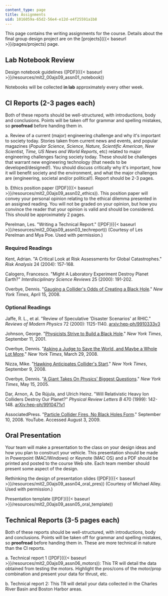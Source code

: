 ```yaml
---
content_type: page
title: Assignments
uid: 1016059a-65d2-56e4-e12d-e4f25591a1b8
---
```


This page contains the writing assignments for the course. Details about the final group design project are on the [projects]({{< baseurl >}}/pages/projects) page.

Lab Notebook Review
-------------------

Design notebook guidelines ([PDF]({{< baseurl >}}/resources/mit2_00ajs09_assn01_notebook))

Notebooks will be collected **in lab** approximately every other week.

CI Reports (2-3 pages each)
---------------------------

Both of these reports should be well-structured, with introductions, body and conclusions. Points will be taken off for grammar and spelling mistakes, so **proofread** before handing them in.

a. Review of a current (major) engineering challenge and why it's important to society today. Stories taken from current news and events, and popular magazines (_Popular Science, Science, Nature, Scientific American, New Scientist, Time, US News and World Reports_, etc) related to major engineering challenges facing society today. These should be challenges that warrant new engineering technology (that needs to be developed/designed!). You should discuss critically why it's important, how it will benefit society and the environment, and what the major challenges are (engineering, societal and/or political!). Report should be 2-3 pages.

b. Ethics position paper ([PDF]({{< baseurl >}}/resources/mit2_00ajs09_assn02_ethics)). This position paper will convey your personal opinion relating to the ethical dilemma presented in an assigned reading. You will not be graded on your opinion, but how you convince the reader that your opinion is valid and should be considered. This should be approximately 2 pages.

Perelman, Les. "Writing a Technical Report." ([PDF]({{< baseurl >}}/resources/mit2_00ajs09_assn03_techreport)) (Courtesy of Les Perelman and Mya Poe. Used with permission.)

### Required Readings

Kent, Adrian. "A Critical Look at Risk Assessments for Global Catastrophes." _Risk Analysis_ 24 (2004): 157-168.

Calogero, Francesco. "Might A Laboratory Experiment Destroy Planet Earth?" _Interdisciplinary Science Reviews_ 25 (2000): 191-202.

Overbye, Dennis. "[Gauging a Collider's Odds of Creating a Black Hole](http://www.nytimes.com/2008/04/15/science/15risk.html)." _New York Times_, April 15, 2008.

### Optional Readings

Jaffe, R. L., et al. "Review of Speculative 'Disaster Scenarios' at RHIC." _Reviews of Modern Physics_ 72 (2000): 1125-1140. [arxiv:hep-ph/9910333v3](http://arxiv.org/abs/hep-ph/9910333v3)

Johnson, George. "[Physicists Strive to Build a Black Hole](http://www.nytimes.com/2001/09/11/science/physicists-strive-to-build-a-black-hole.html)." _New York Times_, September 11, 2001.

Overbye, Dennis. "[Asking a Judge to Save the World, and Maybe a Whole Lot More](http://www.nytimes.com/2008/03/29/science/29collider.html)." _New York Times_, March 29, 2008.

Nizza, Mike. "[Hawking Anticipates Collider's Start](http://thelede.blogs.nytimes.com/2008/09/09/hawking-anticipates-colliders-start/)." _New York Times_, September 9, 2008.

Overbye, Dennis. "[A Giant Takes On Physics' Biggest Questions](http://www.nytimes.com/2007/05/15/science/15cern.html)." _New York Times_, May 15, 2005.

Dar, Arnon, A. De Rújula, and Ulrich Heinz. "Will Relativistic Heavy Ion Colliders Destroy Our Planet?" _Physical Review Letters B_ 470 (1999): 142-148. [arXiv:hep-ph/9910471v1](http://arxiv.org/abs/hep-ph/9910471v1)

AssociatedPress. "[Particle Collider Fires, No Black Holes Form](http://www.youtube.com/watch?v=bLf6Yc4gdNY)." September 10, 2008. YouTube. Accessed August 3, 2009.

Oral Presentation
-----------------

Your team will make a presentation to the class on your design ideas and how you plan to construct your vehicle. This presentation should be made in Powerpoint (MAC/Windows) or Keynote (MAC OS) and a PDF should be printed and posted to the course Web site. Each team member should present some aspect of the design.

Rethinking the design of presentation slides ([PDF]({{< baseurl >}}/resources/mit2_00ajs09_assn04_oral_pres)) (Courtesy of Michael Alley. Used with permission.)

Presentation template ([PDF]({{< baseurl >}}/resources/mit2_00ajs09_assn05_oral_template))

Technical Reports (3-5 pages each)
----------------------------------

Both of these reports should be well-structured, with introductions, body and conclusions. Points will be taken off for grammar and spelling mistakes, so **proofread** before handing them in. These are more technical in nature than the CI reports.

a. Technical report 1 ([PDF]({{< baseurl >}}/resources/mit2_00ajs09_assn06_motors)): This TR will detail the data obtained from testing the motors. Highlight the pros/cons of the motor/prop combination and present your data for thrust, etc.

b. Technical report 2: This TR will detail your data collected in the Charles River Basin and Boston Harbor areas.
